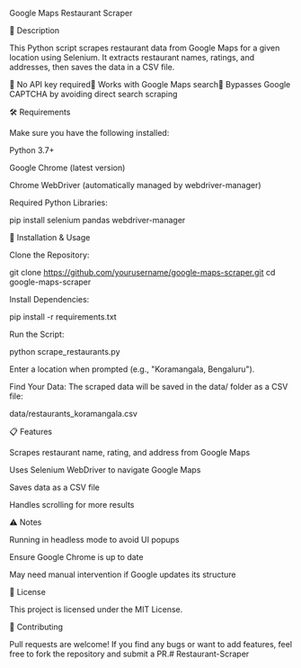 Google Maps Restaurant Scraper

📌 Description

This Python script scrapes restaurant data from Google Maps for a given location using Selenium. It extracts restaurant names, ratings, and addresses, then saves the data in a CSV file.

🔹 No API key required🔹 Works with Google Maps search🔹 Bypasses Google CAPTCHA by avoiding direct search scraping

🛠 Requirements

Make sure you have the following installed:

Python 3.7+

Google Chrome (latest version)

Chrome WebDriver (automatically managed by webdriver-manager)

Required Python Libraries:

pip install selenium pandas webdriver-manager

🚀 Installation & Usage

Clone the Repository:

git clone https://github.com/yourusername/google-maps-scraper.git
cd google-maps-scraper

Install Dependencies:

pip install -r requirements.txt

Run the Script:

python scrape_restaurants.py

Enter a location when prompted (e.g., "Koramangala, Bengaluru").

Find Your Data:
The scraped data will be saved in the data/ folder as a CSV file:

data/restaurants_koramangala.csv

📋 Features

Scrapes restaurant name, rating, and address from Google Maps

Uses Selenium WebDriver to navigate Google Maps

Saves data as a CSV file

Handles scrolling for more results

⚠️ Notes

Running in headless mode to avoid UI popups

Ensure Google Chrome is up to date

May need manual intervention if Google updates its structure

📜 License

This project is licensed under the MIT License.

🤝 Contributing

Pull requests are welcome! If you find any bugs or want to add features, feel free to fork the repository and submit a PR.#   R e s t a u r a n t - S c r a p e r  
 
